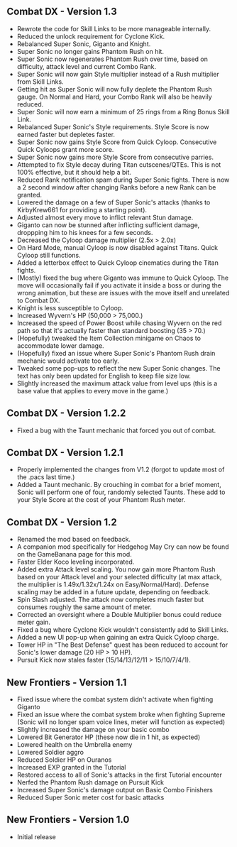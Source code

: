 ## Combat DX - Version 1.3
- Rewrote the code for Skill Links to be more manageable internally.
- Reduced the unlock requirement for Cyclone Kick.
- Rebalanced Super Sonic, Giganto and Knight.
- Super Sonic no longer gains Phantom Rush on hit.
- Super Sonic now regenerates Phantom Rush over time, based on difficulty, attack level and current Combo Rank.
- Super Sonic will now gain Style multiplier instead of a Rush multiplier from Skill Links.
- Getting hit as Super Sonic will now fully deplete the Phantom Rush gauge. On Normal and Hard, your Combo Rank will also be heavily reduced.
- Super Sonic will now earn a minimum of 25 rings from a Ring Bonus Skill Link.
- Rebalanced Super Sonic's Style requirements. Style Score is now earned faster but depletes faster.
- Super Sonic now gains Style Score from Quick Cyloop. Consecutive Quick Cyloops grant more score.
- Super Sonic now gains more Style Score from consecutive parries.
- Attempted to fix Style decay during Titan cutscenes/QTEs. This is not 100% effective, but it should help a bit.
- Reduced Rank notification spam during Super Sonic fights. There is now a 2 second window after changing Ranks before a new Rank can be granted.
- Lowered the damage on a few of Super Sonic's attacks (thanks to KirbyKrew661 for providing a starting point).
- Adjusted almost every move to inflict relevant Stun damage.
- Giganto can now be stunned after inflicting sufficient damage, droppping him to his knees for a few seconds.
- Decreased the Cyloop damage multiplier (2.5x > 2.0x)
- On Hard Mode, manual Cyloop is now disabled against Titans. Quick Cyloop still functions.
- Added a letterbox effect to Quick Cyloop cinematics during the Titan fights.
- (Mostly) fixed the bug where Giganto was immune to Quick Cyloop. The move will occasionally fail if you activate it inside a boss or during the wrong animation, but these are issues with the move itself and unrelated to Combat DX.
- Knight is less susceptible to Cyloop.
- Increased Wyvern's HP (50,000 > 75,000.)
- Increased the speed of Power Boost while chasing Wyvern on the red path so that it's actually faster than standard boosting (35 > 70.)
- (Hopefully) tweaked the Item Collection minigame on Chaos to accommodate lower damage.
- (Hopefully) fixed an issue where Super Sonic's Phantom Rush drain mechanic would activate too early.
- Tweaked some pop-ups to reflect the new Super Sonic changes. The text has only been updated for English to keep file size low.
- Slightly increased the maximum attack value from level ups (this is a base value that applies to every move in the game.)

## Combat DX - Version 1.2.2
- Fixed a bug with the Taunt mechanic that forced you out of combat.

## Combat DX - Version 1.2.1
- Properly implemented the changes from V1.2 (forgot to update most of the .pacs last time.)
- Added a Taunt mechanic. By crouching in combat for a brief moment, Sonic will perform one of four, randomly selected Taunts. These add to your Style Score at the cost of your Phantom Rush meter.

## Combat DX - Version 1.2
- Renamed the mod based on feedback.
- A companion mod specifically for Hedgehog May Cry can now be found on the GameBanana page for this mod.
- Faster Elder Koco leveling incorporated.
- Added extra Attack level scaling. You now gain more Phantom Rush based on your Attack level and your selected difficulty (at max attack, the multiplier is 1.49x/1.32x/1.24x on Easy/Normal/Hard). Defense scaling may be added in a future update, depending on feedback.
- Spin Slash adjusted. The attack now completes much faster but consumes roughly the same amount of meter.
- Corrected an oversight where a Double Multiplier bonus could reduce meter gain.
- Fixed a bug where Cyclone Kick wouldn't consistently add to Skill Links.
- Added a new UI pop-up when gaining an extra Quick Cyloop charge.
- Tower HP in "The Best Defense" quest has been reduced to account for Sonic's lower damage (20 HP > 10 HP).
- Pursuit Kick now stales faster (15/14/13/12/11 > 15/10/7/4/1).

## New Frontiers - Version 1.1
- Fixed issue where the combat system didn't activate when fighting Giganto
- Fixed an issue where the combat system broke when fighting Supreme (Sonic will no longer spam voice lines, meter will function as expected)
- Slightly increased the damage on your basic combo
- Lowered Bit Generator HP (these now die in 1 hit, as expected)
- Lowered health on the Umbrella enemy
- Lowered Soldier aggro
- Reduced Soldier HP on Ouranos
- Increased EXP granted in the Tutorial
- Restored access to all of Sonic's attacks in the first Tutorial encounter
- Nerfed the Phantom Rush damage on Pursuit Kick
- Increased Super Sonic's damage output on Basic Combo Finishers
- Reduced Super Sonic meter cost for basic attacks

## New Frontiers - Version 1.0
- Initial release